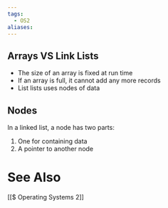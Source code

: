 ```yaml
---
tags:
  - OS2
aliases:
---
```

## Arrays VS Link Lists
- The size of an array is fixed at run time
- If an array is full, it cannot add any more records
- List lists uses nodes of data

## Nodes
In a linked list, a node has two parts:
1. One for containing data
2. A pointer to another node

# See Also
[[$ Operating Systems 2]]